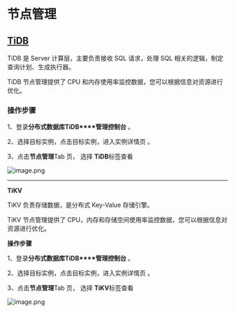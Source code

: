 # **节点管理**

## [**TiDB**](http://git.jd.com/DaaS/PRD/blob/MnDB/MnDB/MnDB.md#tidb-%E8%8A%82%E7%82%B9%E7%AE%A1%E7%90%86)

TiDB 是 Server 计算层，主要负责接收 SQL 请求，处理 SQL 相关的逻辑，制定查询计划、生成执行器。

TiDB 节点管理提供了 CPU 和内存使用率监控数据，您可以根据信息对资源进行优化。

### 操作步骤

1、登录**分布式数据库TiDB****管理控制台** []()。

2、选择目标实例，点击目标实例，进入实例详情页 。

3、点击**节点管理**Tab 页， 选择 **TiDB**标签查看

![image.png](https://img1.jcloudcs.com/cms/8d50a8f2-ed0c-4042-82e4-ad6356ccf7d520180702100542.png)

****

**TiKV**

TiKV 负责存储数据，是分布式 Key-Value 存储引擎。

TiKV 节点管理提供了 CPU，内存和存储空间使用率监控数据，您可以根据信息对资源进行优化。

**操作步骤**

1、登录**分布式数据库TiDB****管理控制台** 。

2、选择目标实例，点击目标实例，进入实例详情页 。

3、点击**节点管理**Tab 页， 选择 **TiKV**标签查看

![image.png](https://img1.jcloudcs.com/cms/942b36a7-d8b5-4727-b848-50c8fb7b3ddd20180702100620.png)